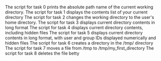 The script for task 0 prints the absolute path name of the current working directory.
The script for task 1 displays the contents list of your current directory
The script for task 2 changes the working directory to the user's home directory.
The script for task 3 displays current directory contents in long format
The script for task 4 displays current directory contents, including hidden files
The script for task 5 displays current directory contents in long format, with user and group IDs displayed numerically and hidden files
The script for task 6 creates a directory in the /tmp/ directory
The script for task 7 moves a file from /tmp to /tmp/my_first_directory
The script for task 8 deletes the file betty 

